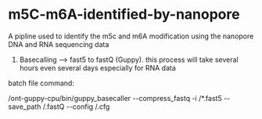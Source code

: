 # m5C-m6A-identified-by-nanopore
A pipline used to identify the m5c and m6A modification using the nanopore DNA and RNA sequencing data

1. Basecalling --> fast5 to fastQ (Guppy). this process will take several hours even several days especially for RNA data

  batch file command:

  /ont-guppy-cpu/bin/guppy_basecaller --compress_fastq -i  /*.fast5 --save_path /.fastQ --config /.cfg


